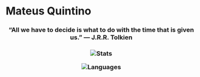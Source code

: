 # Mateus Quintino 


<h3 align="center">
“All we have to decide is what to do with the time that is given us.” 
    ― J.R.R. Tolkien 
  <h3>
  
  

<p align="center">
    
<img src="https://github-readme-stats.vercel.app/api?username=Mateus-Kent&show_icons=true&theme=radical" alt="Stats"/>
</p>



<p align="center">
<img src="https://github-readme-stats.vercel.app/api/top-langs/?username=Mateus-Kent&theme=radical" alt="Languages"/>
</p>




